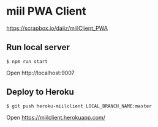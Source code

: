 # miil PWA Client

https://scrapbox.io/daiiz/miilClient_PWA

## Run local server
```
$ npm run start
```
Open http://localhost:9007

## Deploy to Heroku
```
$ git push heroku-miilclient LOCAL_BRANCH_NAME:master
```
Open https://miilclient.herokuapp.com/
